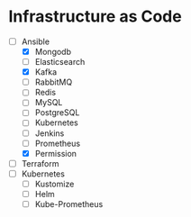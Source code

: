 # Infrastructure as Code
- [ ] Ansible
  - [x] Mongodb
  - [ ] Elasticsearch
  - [x] Kafka
  - [ ] RabbitMQ
  - [ ] Redis
  - [ ] MySQL
  - [ ] PostgreSQL
  - [ ] Kubernetes
  - [ ] Jenkins
  - [ ] Prometheus
  - [X] Permission
- [ ] Terraform
- [ ] Kubernetes
  - [ ] Kustomize
  - [ ] Helm
  - [ ] Kube-Prometheus
